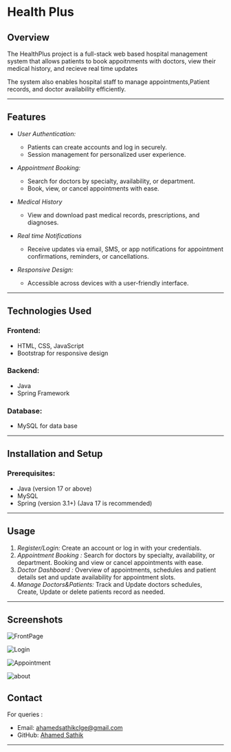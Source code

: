 # Health Plus

## Overview
The HealthPlus project is a full-stack web based hospital management system that allows patients to book appoitnments with doctors, view their medical history, and recieve real time updates

The system also enables hospital staff to manage appointments,Patient records, and doctor availability efficiently.

---

## Features

- *User Authentication:*
  - Patients can create accounts and log in securely.
  - Session management for personalized user experience.

- *Appointment Booking:*
  - Search for doctors by specialty, availability, or department.
  - Book, view, or cancel appointments with ease.

- *Medical History*
  - View and download past medical records, prescriptions, and diagnoses. 

- *Real time Notifications*
  - Receive updates via email, SMS, or app notifications for appointment      confirmations, reminders, or cancellations.
  
- *Responsive Design:*
  - Accessible across devices with a user-friendly interface.

---

## Technologies Used

### Frontend:
- HTML, CSS, JavaScript
- Bootstrap for responsive design

### Backend:
- Java
- Spring Framework

### Database:
- MySQL for data base

---

## Installation and Setup

### Prerequisites:
- Java (version 17 or above)
- MySQL
- Spring (version 3.1+) (Java 17 is recommended)


---

## Usage

1. *Register/Login:* Create an account or log in with your credentials.
2. *Appointment Booking :* Search for doctors by specialty, availability, or department. Booking and view or cancel appointments with ease.
3. *Doctor Dashboard :* Overview of appointments, schedules and patient details set and update availability for appointment slots.
4. *Manage Doctors&Patients:* Track and Update doctors schedules, Create, Update or delete patients record as needed.

---

## Screenshots
![FrontPage](https://github.com/user-attachments/assets/ad4100b9-a039-4733-aa7e-7a3063ce7b34)

![Login](https://github.com/user-attachments/assets/5be8e376-b0d5-40f0-9021-2db0c8394126)

![Appointment](https://github.com/user-attachments/assets/da2c0d7b-778e-4cf5-9b03-868e2836719a)

![about](https://github.com/user-attachments/assets/6d632142-3233-446d-8bbb-649db6c540f2)






## Contact


For queries :
- Email: ahamedsathikclge@gmail.com
- GitHub: [Ahamed Sathik](https://github.com/Sathik9536)

---
